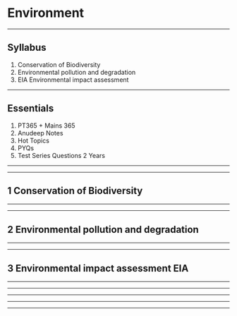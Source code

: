 
# Environment 
***

## Syllabus

1. Conservation of Biodiversity
2. Environmental pollution and degradation
3. EIA Environmental impact assessment
***

## Essentials
1. PT365 + Mains 365
2. Anudeep Notes
3. Hot Topics
4. PYQs
5. Test Series Questions 2 Years

***
***

## 1 Conservation of Biodiversity
***


***

## 2 Environmental pollution and degradation
***



***

## 3 Environmental impact assessment EIA
***


****
***
***
***

